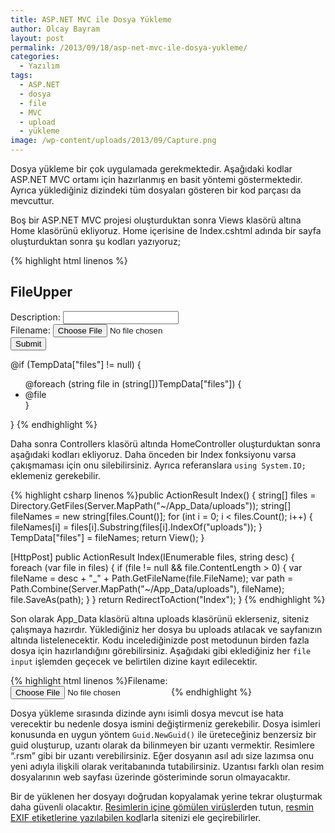 ```yaml
---
title: ASP.NET MVC ile Dosya Yükleme
author: Olcay Bayram
layout: post
permalink: /2013/09/18/asp-net-mvc-ile-dosya-yukleme/
categories:
  - Yazılım
tags:
  - ASP.NET
  - dosya
  - file
  - MVC
  - upload
  - yükleme
image: /wp-content/uploads/2013/09/Capture.png
---
```

Dosya yükleme bir çok uygulamada gerekmektedir. Aşağıdaki kodlar ASP.NET MVC ortamı için hazırlanmış en basit yöntemi göstermektedir. Ayrıca yüklediğiniz dizindeki tüm dosyaları gösteren bir kod parçası da mevcuttur.

Boş bir ASP.NET MVC projesi oluşturduktan sonra Views klasörü altına Home klasörünü ekliyoruz. Home içerisine de Index.cshtml adında bir sayfa oluşturduktan sonra şu kodları yazıyoruz;

{% highlight html linenos %}
<h2>FileUpper</h2>

<form action="/Home/Index" method="post" enctype="multipart/form-data">
 <label for="desc">Description:</label>
 <input type="text" name="desc" id="desc" />
 <br />
 <label for="file1">Filename:</label>
 <input type="file" name="files" id="file1" />
 <br />
 <input type="submit"  />
</form>

@if (TempData["files"] != null)
{
 <ul>
  @foreach (string file in (string[])TempData["files"])
  {
   <li>@file</li>
  }
 </ul>
}
{% endhighlight %}

<!--more-->

Daha sonra Controllers klasörü altında HomeController oluşturduktan sonra aşağıdaki kodları ekliyoruz. Daha önceden bir Index fonksiyonu varsa çakışmaması için onu silebilirsiniz. Ayrıca referanslara `using System.IO;` eklemeniz gerekebilir.

{% highlight csharp linenos %}public ActionResult Index()
{
 string[] files = Directory.GetFiles(Server.MapPath("~/App_Data/uploads"));
 string[] fileNames = new string[files.Count()];
 for (int i = 0; i < files.Count(); i++)
 {
  fileNames[i] = files[i].Substring(files[i].IndexOf("uploads"));
 }
 TempData["files"] = fileNames;
 return View();
}

[HttpPost]
public ActionResult Index(IEnumerable<HttpPostedFileBase> files, string desc)
{
 foreach (var file in files)
 {
  if (file != null && file.ContentLength > 0)
  {
   var fileName = desc + "_" + Path.GetFileName(file.FileName);
   var path = Path.Combine(Server.MapPath("~/App_Data/uploads"), fileName);
   file.SaveAs(path);
  }
 }
 return RedirectToAction("Index");
}
{% endhighlight %}

Son olarak App_Data klasörü altına uploads klasörünü eklerseniz, siteniz çalışmaya hazırdır. Yüklediğiniz her dosya bu uploads atılacak ve sayfanızın altında listelenecektir. Kodu incelediğinizde post metodunun birden fazla dosya için hazırlandığını görebilirsiniz. Aşağıdaki gibi eklediğiniz her `file input` işlemden geçecek ve belirtilen dizine kayıt edilecektir.

{% highlight html linenos %}<label>Filename:</label><input type="file" name="files" />
{% endhighlight %}

Dosya yükleme sırasında dizinde aynı isimli dosya mevcut ise hata verecektir bu nedenle dosya ismini değiştirmeniz gerekebilir. Dosya isimleri konusunda en uygun yöntem `Guid.NewGuid()` ile üreteceğiniz benzersiz bir guid oluşturup, uzantı olarak da bilinmeyen bir uzantı vermektir. Resimlere &#8220;.rsm&#8221; gibi bir uzantı verebilirsiniz. Eğer dosyanın asıl adı size lazımsa onu yeni adıyla ilişkili olarak veritabanında tutabilirsiniz. Uzantısı farklı olan resim dosyalarının web sayfası üzerinde gösteriminde sorun olmayacaktır.

Bir de yüklenen her dosyayı doğrudan kopyalamak yerine tekrar oluşturmak daha güvenli olacaktır. [Resimlerin içine gömülen virüsler][2]den tutun, [resmin EXIF etiketlerine yazılabilen kod][3]larla sitenizi ele geçirebilirler.

 [2]: http://lifehacker.com/282119/hide-files-inside-of-jpeg-images
 [3]: http://php.webtutor.pl/en/2011/05/13/php-code-injection-a-simple-virus-written-in-php-and-carried-in-a-jpeg-image/